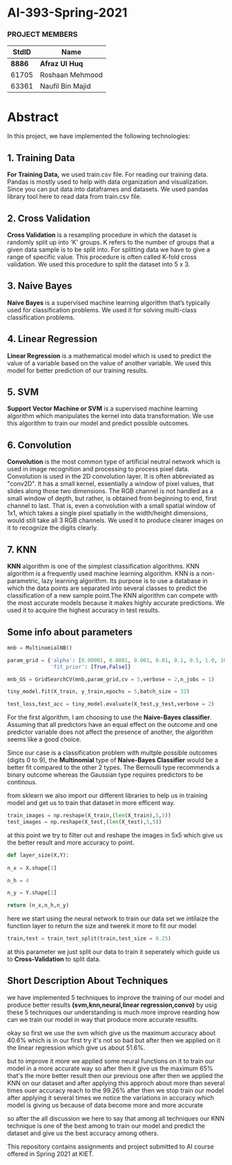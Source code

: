 # AI-393-Spring-2021

### PROJECT MEMBERS ###
StdID | Name
------------ | -------------
**8886** | **Afraz Ul Huq** 
61705 | Roshaan Mehmood
63361 | Naufil Bin Majid

# Abstract #
In this project, we have implemented the following technologies:

## 1. Training Data ##
**For Training Data,** we used train.csv file. For reading our training data. Pandas is mostly used to help with data organization and visualization. Since you can put data into dataframes and datasets. We used pandas library tool here to read data from train.csv file.

## 2. Cross Validation ##
**Cross Validation** is a resampling procedure in which the dataset is randomly split up into 'K' groups. K refers to the number of groups that a given data sample is to be split into. For splitting data we have to give a range of specific value. This procedure is often called K-fold cross validation. We used this procedure to split the dataset into 5 x 3.

## 3. Naive Bayes ##
**Naive Bayes** is a supervised machine learning algorithm that’s typically used for classification problems. We used it for solving multi-class classification problems.

## 4. Linear Regression ##
**Linear Regression** is a mathematical model which is used to predict the value of a variable based on the value of another variable. We used this model for better prediction of our training results.

## 5. SVM ##
**Support Vector Machine or SVM** is a supervised machine learning algorithm which manipulates the kernel into data transformation. We use this algorithm to train our model and predict possible outcomes.

## 6. Convolution ##
**Convolution** is the most common type of artificial neutral network which is used in image recognition and processing to process pixel data. Convolution is used in the 2D convolution layer. It is often abbreviated as "conv2D". It has a small kernel, essentially a window of pixel values, that slides along those two dimensions. The RGB channel is not handled as a small window of depth, but rather, is obtained from beginning to end, first channel to last. That is, even a convolution with a small spatial window of 1x1, which takes a single pixel spatially in the width/height dimensions, would still take all 3 RGB channels. We used it to produce clearer images on it to recognize the digits clearly.

## 7. KNN ##
**KNN** algorithm is one of the simplest classification algorithms. KNN algorithm is a frequently used machine learning algorithm. KNN is a non-parametric, lazy learning algorithm. Its purpose is to use a database in which the data points are separated into several classes to predict the classification of a new sample point.The KNN algorithm can compete with the most accurate models because it makes highly accurate predictions. We used it to acquire the highest accuracy in test results.

## Some info about parameters ## 

```py
mnb = MultinomialNB()

param_grid = {'alpha': [0.00001, 0.0001, 0.001, 0.01, 0.1, 0.5, 1.0, 10.0],
              'fit_prior': [True,False]}

mnb_GS = GridSearchCV(mnb,param_grid,cv = 5,verbose = 2,n_jobs = 1)

tiny_model.fit(X_train, y_train,epochs = 5,batch_size = 32)

test_loss,test_acc = tiny_model.evaluate(X_test,y_test,verbose = 2)
```
For the first algorithm, I am choosing to use the **Naive-Bayes classifier**. Assuming that all predictors have an equal effect on the outcome and one predictor variable does not affect the presence of another, the algorithm seems like a good choice.

Since our case is a classification problem with multple possible outcomes (digits 0 to 9), the **Multinomial** type of **Naive-Bayes Classifier** would be a better fit compared to the other 2 types. The Bernoulli type recommends a binary outcome whereas the Gaussian type requires predictors to be continous. 

from sklearn we also import our different libraries to help us in training model and get us to train that dataset in more efficent way.

```py
train_images = np.reshape(X_train,(len(X_train),5,5))
test_images = np.reshape(X_test,(len(X_test),5,5))
```
at this point we try to filter out and reshape the images in 5x5 which give us the better result and more accuracy to point.

```py
def layer_size(X,Y):
  
n_x = X.shape[1]

n_h = 4

n_y = Y.shape[1]

return (n_x,n_h,n_y)
```
   
here we start using the neural network to train our data set we intilaize the function layer to return the size and twerek it more to fit our model 
 
```py
train,test = train_test_split(train,test_size = 0.25)
```
at this parameter we just split our data to train it seperately which guide us to **Cross-Validation** to split data.

## Short Description About Techniques ##
we have implemented 5 techniques to improve the training of our model and produce better results **(svm,knn,neural,linear regression,convo)**
by usig these 5 techniques our understanding is much more improve rearding how can we train our model in way that produce more accurate resutlts.

okay so first we use the svm which give us the maximum accuracy about 40.6% which is in our first try it's not so bad but after then we applied on it the linear regression which give us about 51.6%.

but to improve it more we applied some neural functions on it to train our model in a more accurate way so after then it give us the maximum 65% that's the more better result then our previous one after then we applied the KNN on our dataset and after applying this approch about more than several times ouer accuracy reach to the 99.26% after then we stop train
our model after applying it several times we notice the variations in accuracy which model is giving us because of data become more and more accurate 

so after the all discussion we here to say that among all techniques our KNN technique is one of the best among to train our model and predict the dataset and give us the best accuracy among others.


This repository contains assignments and project submitted to AI course offered in Spring 2021 at KIET.

